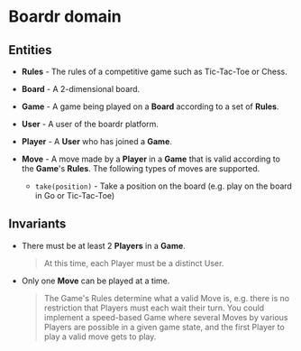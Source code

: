 # Boardr domain

## Entities

* **Rules** - The rules of a competitive game such as Tic-Tac-Toe or Chess.
* **Board** - A 2-dimensional board.
* **Game** - A game being played on a **Board** according to a set of **Rules**.
* **User** - A user of the boardr platform.
* **Player** - A **User** who has joined a **Game**.
* **Move** - A move made by a **Player** in a **Game** that is valid according
  to the **Game**'s **Rules**. The following types of moves are supported.

  * `take(position)` - Take a position on the board (e.g. play on the board in
    Go or Tic-Tac-Toe)

## Invariants

* There must be at least 2 **Players** in a **Game**.

  > At this time, each Player must be a distinct User.
* Only one **Move** can be played at a time.

  > The Game's Rules determine what a valid Move is, e.g. there is no
  > restriction that Players must each wait their turn. You could implement a
  > speed-based Game where several Moves by various Players are possible in a
  > given game state, and the first Player to play a valid move gets to play.